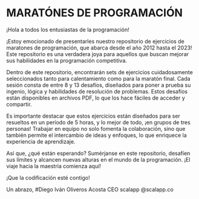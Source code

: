 # MARATÓNES DE PROGRAMACIÓN 
¡Hola a todos los entusiastas de la programación!

¡Estoy emocionado de presentarles nuestro repositorio de ejercicios de maratones de programación, que abarca desde el año 2012 hasta el 2023! Este repositorio es una verdadera joya para aquellos que buscan mejorar sus habilidades en la programación competitiva.

Dentro de este repositorio, encontrarán sets de ejercicios cuidadosamente seleccionados tanto para calentamiento como para la maratón final. Cada sesión consta de entre 8 y 13 desafíos, diseñados para poner a prueba su ingenio, lógica y habilidades de resolución de problemas. Estos desafíos están disponibles en archivos PDF, lo que los hace fáciles de acceder y compartir.

Es importante destacar que estos ejercicios están diseñados para ser resueltos en un período de 5 horas, y lo mejor de todo, ¡en grupos de tres personas! Trabajar en equipo no solo fomenta la colaboración, sino que también permite el intercambio de ideas y enfoques, lo que enriquece la experiencia de aprendizaje.

Así que, ¿qué están esperando? Sumérjanse en este repositorio, desafíen sus límites y alcancen nuevas alturas en el mundo de la programación. ¡El viaje hacia la maestría comienza aquí!

¡Que la codificación esté contigo!

Un abrazo, 
#Diego Iván Oliveros Acosta
CEO scalapp @scalapp.co 
